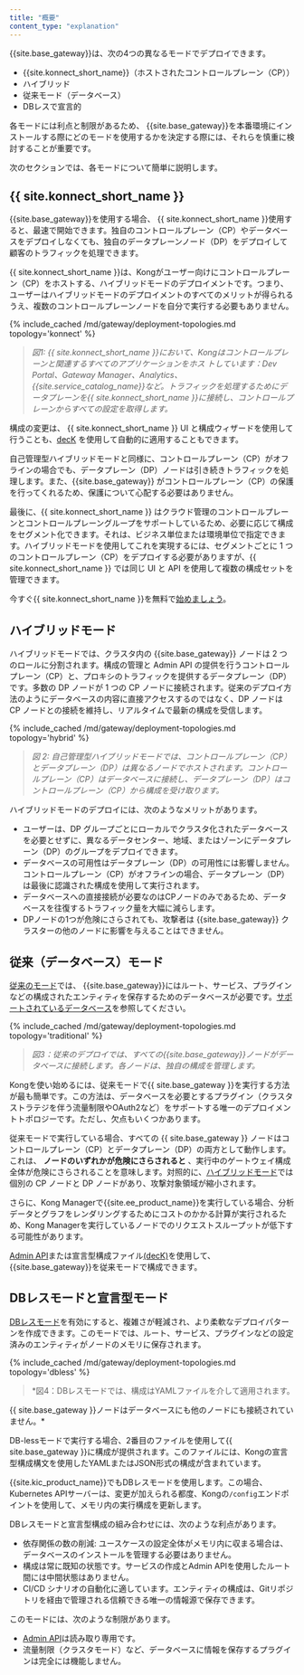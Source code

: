 ```yaml
---
title: "概要"
content_type: "explanation"
---
```


{{site.base_gateway}}は、次の4つの異なるモードでデプロイできます。

* {{site.konnect_short_name}}（ホストされたコントロールプレーン（CP））
* ハイブリッド
* 従来モード（データベース）
* DBレスで宣言的

各モードには利点と制限があるため、 {{site.base_gateway}}を本番環境にインストールする際にどのモードを使用するかを決定する際には、それらを慎重に検討することが重要です。

次のセクションでは、各モードについて簡単に説明します。

{{ site.konnect_short_name }}
-----

{{site.base_gateway}}を使用する場合、 
{{ site.konnect_short_name }}使用すると、最速で開始できます。独自のコントロールプレーン（CP）やデータベースをデプロイしなくても、独自のデータプレーンノード（DP）をデプロイして顧客のトラフィックを処理できます。


{{ site.konnect_short_name }}は、Kongがユーザー向けにコントロールプレーン（CP）をホストする、ハイブリッドモードのデプロイメントです。つまり、ユーザーはハイブリッドモードのデプロイメントのすべてのメリットが得られるうえ、複数のコントロールプレーンノードを自分で実行する必要もありません。

{% include_cached /md/gateway/deployment-topologies.md topology='konnect' %}
> 
> _図1: {{ site.konnect_short_name }}において、Kongはコントロールプレーンと関連するすべてのアプリケーションをホス トしています：Dev Portal、Gateway Manager、Analytics、 {{site.service_catalog_name}}など。トラフィックを処理するためにデータプレーンを{{ site.konnect_short_name }}に接続し、コントロールプレーンからすべての設定を取得します。_

構成の変更は、 {{ site.konnect_short_name }} UI と構成ウィザードを使用して行うことも、[decK](/deck/latest/) を使用して自動的に適用することもできます。

自己管理型ハイブリッドモードと同様に、コントロールプレーン（CP）がオフラインの場合でも、データプレーン（DP）ノードは引き続きトラフィックを処理します。また、{{site.base_gateway}} がコントロールプレーン（CP）の保護を行ってくれるため、保護について心配する必要はありません。

最後に、{{ site.konnect_short_name }} はクラウド管理のコントロールプレーンとコントロールプレーングループをサポートしているため、必要に応じて構成をセグメント化できます。それは、ビジネス単位または環境単位で指定できます。ハイブリッドモードを使用してこれを実現するには、セグメントごとに 1 つのコントロールプレーン（CP）をデプロイする必要がありますが、{{ site.konnect_short_name }} では同じ UI と API を使用して複数の構成セットを管理できます。

今すぐ{{ site.konnect_short_name }}を無料で[始めましょう](https://cloud.konghq.com/register)。

ハイブリッドモード
---------

ハイブリッドモードでは、クラスタ内の {{site.base_gateway}} ノードは 2 つのロールに分割されます。構成の管理と Admin API の提供を行うコントロールプレーン（CP）と、プロキシのトラフィックを提供するデータプレーン（DP）です。多数の DP ノードが 1 つの CP ノードに接続されます。従来のデプロイ方法のようにデータベースの内容に直接アクセスするのではなく、DP ノードは CP ノードとの接続を維持し、リアルタイムで最新の構成を受信します。

{% include_cached /md/gateway/deployment-topologies.md topology='hybrid' %}
> 
> *図 2: 自己管理型ハイブリッドモードでは、コントロールプレーン（CP）とデータプレーン（DP）は異なるノードでホストされます。コントロールプレーン（CP）はデータベースに接続し、データプレーン（DP）はコントロールプレーン（CP）から構成を受け取ります。* 

ハイブリッドモードのデプロイには、次のようなメリットがあります。

* ユーザーは、DP グループごとにローカルでクラスタ化されたデータベースを必要とせずに、異なるデータセンター、地域、またはゾーンにデータプレーン（DP）のグループをデプロイできます。
* データベースの可用性はデータプレーン（DP）の可用性には影響しません。コントロールプレーン（CP）がオフラインの場合、データプレーン（DP）は最後に認識された構成を使用して実行されます。
* データベースへの直接接続が必要なのはCPノードのみであるため、データベースを往復するトラフィック量を大幅に減らします。
* DPノードの1つが危険にさらされても、攻撃者は {{site.base_gateway}} クラスターの他のノードに影響を与えることはできません。

従来（データベース）モード
-------------

[従来のモード](/gateway/{{page.release}}/production/deployment-topologies/traditional/)では、 {{site.base_gateway}}にはルート、サービス、プラグインなどの構成されたエンティティを保存するためのデータベースが必要です。[サポートされているデータベース](/gateway/{{page.release}}/support/third-party/#data-stores)を参照してください。

{% include_cached /md/gateway/deployment-topologies.md topology='traditional' %}
> 
> *図3：従来のデプロイでは、すべての{{site.base_gateway}}ノードがデータベースに接続します。各ノードは、独自の構成を管理します。* 

Kongを使い始めるには、従来モードで{{ site.base_gateway }}を実行する方法が最も簡単です。この方法は、データベースを必要とするプラグイン（クラスタストラテジを伴う流量制限やOAuth2など）をサポートする唯一のデプロイメントトポロジーです。ただし、欠点もいくつかあります。

従来モードで実行している場合、すべての {{ site.base_gateway }} ノードはコントロールプレーン（CP）とデータプレーン（DP）の両方として動作します。これは、 **ノードのいずれかが危険にさらされると** 、実行中のゲートウェイ構成全体が危険にさらされることを意味します。対照的に、[ハイブリッドモード](/gateway/{{page.release}}/production/deployment-topologies/hybrid-mode/)では個別の CP ノードと DP ノードがあり、攻撃対象領域が縮小されます。

さらに、Kong Managerで{{site.ee_product_name}}を実行している場合、分析データとグラフをレンダリングするためにコストのかかる計算が実行されるため、Kong Managerを実行しているノードでのリクエストスループットが低下する可能性があります。

[Admin API](/gateway/{{page.release}}/admin-api/)または宣言型構成ファイル[\(decK\)](/deck/latest/)を使用して、 {{site.base_gateway}}を従来モードで構成できます。

DBレスモードと宣言型モード
--------------

[DBレスモード](/gateway/{{page.release}}/production/deployment-topologies/db-less-and-declarative-config/)を有効にすると、複雑さが軽減され、より柔軟なデプロイパターンを作成できます。このモードでは、ルート、サービス、プラグインなどの設定済みのエンティティがノードのメモリに保存されます。

{% include_cached /md/gateway/deployment-topologies.md topology='dbless' %}
> 
> *図4：DBレスモードでは、構成はYAMLファイルを介して適用されます。
> 
{{ site.base_gateway }}ノードはデータベースにも他のノードにも接続されていません。* 

DB\-lessモードで実行する場合、2番目のファイルを使用して{{ site.base_gateway }}に構成が提供されます。このファイルには、Kongの宣言型構成構文を使用したYAMLまたはJSON形式の構成が含まれています。

{{site.kic_product_name}}でもDBレスモードを使用します。この場合、Kubernetes APIサーバーは、変更が加えられる都度、Kongの`/config`エンドポイントを使用して、メモリ内の実行構成を更新します。

DBレスモードと宣言型構成の組み合わせには、次のような利点があります。

* 依存関係の数の削減: ユースケースの設定全体がメモリ内に収まる場合は、データベースのインストールを管理する必要はありません。
* 構成は常に既知の状態です。サービスの作成とAdmin APIを使用したルート間には中間状態はありません。
* CI/CD シナリオの自動化に適しています。エンティティの構成は、Gitリポジトリを経由で管理される信頼できる唯一の情報源で保存できます。

このモードには、次のような制限があります。

* [Admin API](/gateway/{{page.release}}/admin-api/)は読み取り専用です。
* 流量制限（クラスタモード）など、データベースに情報を保存するプラグインは完全には機能しません。

